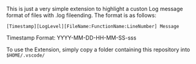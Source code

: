This is just a very simple extension to highlight a custon Log message format of files with .log fileending. The format is as follows:

`[Timestamp][LogLevel][FileName:FunctionName:LineNumber] Message`

Timestamp Format: YYYY-MM-DD-HH-MM-SS-sss

To use the Extension, simply copy a folder containing this repository into `$HOME/.vscode/`
